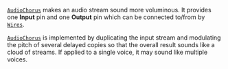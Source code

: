 [`AudioChorus`](https://create.roblox.com/docs/reference/engine/classes/AudioChorus) makes an audio stream sound more voluminous. It provides
one **Input** pin and one **Output** pin which can be connected to/from by
[`Wires`](https://create.roblox.com/docs/reference/engine/classes/Wire).

[`AudioChorus`](https://create.roblox.com/docs/reference/engine/classes/AudioChorus) is implemented by duplicating the input stream and
modulating the pitch of several delayed copies so that the overall result
sounds like a cloud of streams. If applied to a single voice, it may sound
like multiple voices.